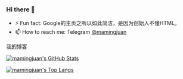 ### Hi there 👋

- ⚡ Fun fact: Google的主页之所以如此简洁，是因为创始人不懂HTML。
- 📫 How to reach me: Telegram [@mamingjuan](https://t.me/mamingjuan)

[我的博客](https://mamingjuan.cn)


[GITHUB_PROFILE]: https://github.com/glitzma
[GITHUB_STATS_SRC]: https://github-readme-stats.vercel.app/api?username=glitzma&show_icons=true
[GITHUB_LANG_SRC]: https://github-readme-stats.vercel.app/api/top-langs/?username=glitzma&layout=compact

[![mamingjuan's GitHub Stats][GITHUB_STATS_SRC]][GITHUB_PROFILE]

[![mamingjuan's Top Langs][GITHUB_LANG_SRC]][GITHUB_PROFILE]



<!--
**glitzma/glitzma** is a ✨ _special_ ✨ repository because its `README.md` (this file) appears on your GitHub profile.

Here are some ideas to get you started:

- 🔭 I’m currently working on ...
- 🌱 I’m currently learning ...
- 👯 I’m looking to collaborate on ...
- 🤔 I’m looking for help with ...
- 💬 Ask me about ...
- 📫 How to reach me: ...
- 😄 Pronouns: ...
- ⚡ Fun fact: ...
-->
